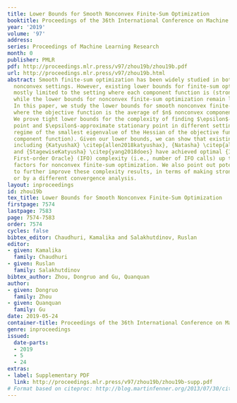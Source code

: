 ```yaml
---
title: Lower Bounds for Smooth Nonconvex Finite-Sum Optimization
booktitle: Proceedings of the 36th International Conference on Machine Learning
year: '2019'
volume: '97'
address: 
series: Proceedings of Machine Learning Research
month: 0
publisher: PMLR
pdf: http://proceedings.mlr.press/v97/zhou19b/zhou19b.pdf
url: http://proceedings.mlr.press/v97/zhou19b.html
abstract: Smooth finite-sum optimization has been widely studied in both convex and
  nonconvex settings. However, existing lower bounds for finite-sum optimization are
  mostly limited to the setting where each component function is (strongly) convex,
  while the lower bounds for nonconvex finite-sum optimization remain largely unsolved.
  In this paper, we study the lower bounds for smooth nonconvex finite-sum optimization,
  where the objective function is the average of $n$ nonconvex component functions.
  We prove tight lower bounds for the complexity of finding $\epsilon$-suboptimal
  point and $\epsilon$-approximate stationary point in different settings, for a wide
  regime of the smallest eigenvalue of the Hessian of the objective function (or each
  component function). Given our lower bounds, we can show that existing algorithms
  including {KatyushaX} \citep{allen2018katyushax}, {Natasha} \citep{allen2017natasha}
  and {StagewiseKatyusha} \citep{yang2018does} have achieved optimal {Incremental
  First-order Oracle} (IFO) complexity (i.e., number of IFO calls) up to logarithm
  factors for nonconvex finite-sum optimization. We also point out potential ways
  to further improve these complexity results, in terms of making stronger assumptions
  or by a different convergence analysis.
layout: inproceedings
id: zhou19b
tex_title: Lower Bounds for Smooth Nonconvex Finite-Sum Optimization
firstpage: 7574
lastpage: 7583
page: 7574-7583
order: 7574
cycles: false
bibtex_editor: Chaudhuri, Kamalika and Salakhutdinov, Ruslan
editor:
- given: Kamalika
  family: Chaudhuri
- given: Ruslan
  family: Salakhutdinov
bibtex_author: Zhou, Dongruo and Gu, Quanquan
author:
- given: Dongruo
  family: Zhou
- given: Quanquan
  family: Gu
date: 2019-05-24
container-title: Proceedings of the 36th International Conference on Machine Learning
genre: inproceedings
issued:
  date-parts:
  - 2019
  - 5
  - 24
extras:
- label: Supplementary PDF
  link: http://proceedings.mlr.press/v97/zhou19b/zhou19b-supp.pdf
# Format based on citeproc: http://blog.martinfenner.org/2013/07/30/citeproc-yaml-for-bibliographies/
---
```

